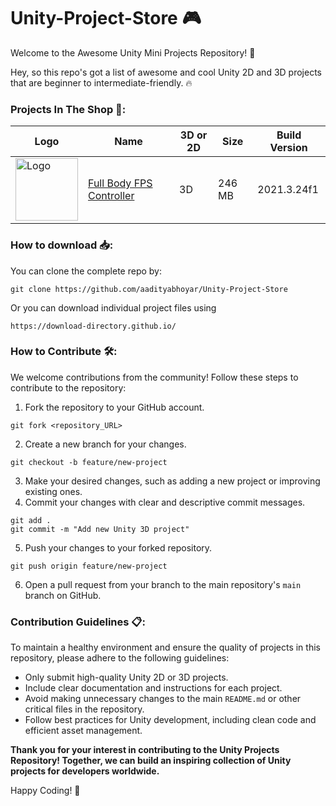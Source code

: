 # Unity-Project-Store :video_game:

Welcome to the Awesome Unity Mini Projects Repository! 🚀

Hey, so this repo's got a list of awesome and cool Unity 2D and 3D projects that are beginner to intermediate-friendly. 🔥

### Projects In The Shop 🛒:
| Logo | Name | 3D or 2D | Size | Build Version |
|------|------|----------|------|---------------|
| <img src="https://github.com/aadityabhoyar/Unity-Project-Store/blob/main/Full%20Body%20FPS%20Controller/Project%20Media/LOGO.png" alt="Logo" width="100"/> | [Full Body FPS Controller](https://github.com/aadityabhoyar/Unity-Project-Store/tree/main/Full%20Body%20FPS%20Controller) | 3D | 246 MB | 2021.3.24f1 |

### How to download 📥:
You can clone the complete repo by:
```
git clone https://github.com/aadityabhoyar/Unity-Project-Store
```
Or you can download individual project files using
```
https://download-directory.github.io/
```

### How to Contribute 🛠️:
We welcome contributions from the community! Follow these steps to contribute to the repository:

1. Fork the repository to your GitHub account.
```
git fork <repository_URL>
```
2. Create a new branch for your changes.
```
git checkout -b feature/new-project
```
3. Make your desired changes, such as adding a new project or improving existing ones.
4. Commit your changes with clear and descriptive commit messages.
```
git add .
git commit -m "Add new Unity 3D project"
```
5. Push your changes to your forked repository.
```
git push origin feature/new-project
```
6. Open a pull request from your branch to the main repository's `main` branch on GitHub.

### Contribution Guidelines 📋:
To maintain a healthy environment and ensure the quality of projects in this repository, please adhere to the following guidelines:

- Only submit high-quality Unity 2D or 3D projects.
- Include clear documentation and instructions for each project.
- Avoid making unnecessary changes to the main `README.md` or other critical files in the repository.
- Follow best practices for Unity development, including clean code and efficient asset management.

**Thank you for your interest in contributing to the Unity Projects Repository! Together, we can build an inspiring collection of Unity projects for developers worldwide.**

Happy Coding! 🎉
